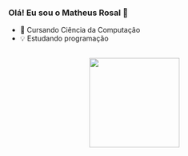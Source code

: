 ### Olá! Eu sou o Matheus Rosal 👋

- 📖 Cursando Ciência da Computação
- 💡 Estudando programação
##
<div align="center">
  <a href="https://github.com/JuanDeodato04">
  <img height="180em" src="https://github-readme-stats.vercel.app/api?username=JuanDeodato04&show_icons=true&theme=dark&include_all_commits=true&count_private=true"/>
</div>
